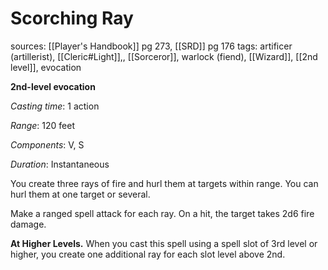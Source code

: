 # Scorching Ray
sources: [[Player's Handbook]] pg 273, [[SRD]] pg 176
tags: artificer (artillerist), [[Cleric#Light]],, [[Sorceror]], warlock (fiend), [[Wizard]], [[2nd level]], evocation

**2nd-level evocation**

*Casting time*: 1 action

*Range*: 120 feet

*Components*: V, S

*Duration*: Instantaneous

You create three rays of fire and hurl them at targets within range. You can hurl them at one target or several.

Make a ranged spell attack for each ray. On a hit, the target takes 2d6 fire damage.

**At Higher Levels.** When you cast this spell using a spell slot of 3rd level or higher, you create one additional ray for each slot level above 2nd.
